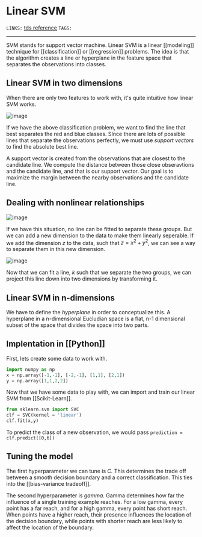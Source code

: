 # Linear SVM
`LINKS:` [tds reference](https://towardsdatascience.com/https-medium-com-pupalerushikesh-svm-f4b42800e989#:~:text=SVM%20or%20Support%20Vector%20Machine,separates%20the%20data%20into%20classes.)
`TAGS:` 

---
SVM stands for support vector machine. Linear SVM is a linear [[modeling]] technique for [[classification]] or [[regression]] problems. The idea is that the algorithm creates a line or hyperplane in the feature space that separates the observations into classes. 

## Linear SVM in two dimensions
When there are only two features to work with, it's quite intuitive how linear SVM works. 

![image](https://miro.medium.com/max/1280/1*VDATmWG1E1ZNg7hdasOh5g.png)

If we have the above classification problem, we want to find the line that best separates the red and blue classes. SInce there are lots of possible lines that separate the observations perfectly, we must use *support vectors* to find the absolute best line. 

A support vector is created from the observations that are closest to the candidate line. We compute the distance between those close obseravtions and the candidate line, and that is our support vector. Our goal is to maximize the margin between the nearby observations and the candidate line. 

## Dealing with nonlinear relationships
![image](https://miro.medium.com/max/1280/1*YY8BOq-WPjRp4QkO1Xoulw.png)

If we have this situation, no line can be fitted to separate these groups. But we can add a new dimension to the data to make them linearly seperable. If we add the dimension *z* to the data, such that $z = x^2+y^2$, we can see a way to separate them in this new dimension.

![image](https://miro.medium.com/max/1280/1*a_TQSZ_H1UOA3BV299qtJQ.png)

Now that we can fit a line, *k* such that we separate the two groups, we can project this line down into two dimensions by transforming it. 

## Linear SVM in n-dimensions
We have to define the *hyperplane* in order to conceptualize this. A hyperplane in a n-dimensional Eucludian space is a flat, n-1 dimensional subset of the space that divides the space into two parts. 

## Implentation in [[Python]]
First, lets create some data to work with.

```python
import numpy as np
x = np.array([-1,-1], [-2,-1], [1,1], [2,1])
y = np.array([1,1,2,2])
```

Now that we have some data to play with, we can import and train our linear SVM from [[Scikit-Learn]].

```python
from sklearn.svm import SVC
clf = SVC(kernel = 'linear')
clf.fit(x,y)
```

To predict the class of a new observation, we would pass `prediction = clf.predict([0,6])`

## Tuning the model
The first hyperparameter we can tune is *C.* This determines the trade off between a smooth decision boundary and a correct classification. This ties into the [[bias-variance tradeoff]]. 

The second hyperparameter is *gamma.* Gamma determines how far the influence of a single training example reaches. For a low gamma, every point has a far reach, and for a high gamma, every point has short reach. When points have a higher reach, their presence influences the location of the decision boundary, while points with shorter reach are less likely to affect the location of the boundary. 